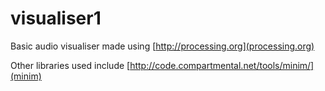 visualiser1
===========

Basic audio visualiser made using [http://processing.org](processing.org)

Other libraries used include [http://code.compartmental.net/tools/minim/](minim)
